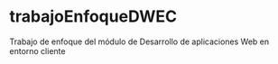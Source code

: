 # trabajoEnfoqueDWEC
Trabajo de enfoque del módulo de Desarrollo de aplicaciones Web en entorno cliente 